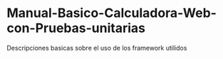 # Manual-Basico-Calculadora-Web-con-Pruebas-unitarias
Descripciones basicas sobre el uso de los framework utilidos
